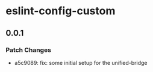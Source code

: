 # eslint-config-custom

## 0.0.1

### Patch Changes

- a5c9089: fix: some initial setup for the unified-bridge
